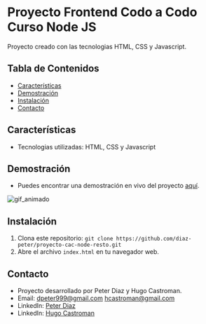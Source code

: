 # Proyecto Frontend Codo a Codo Curso Node JS

Proyecto creado con las tecnologias HTML, CSS y Javascript.

## Tabla de Contenidos

- [Características](#características)
- [Demostración](#demostración)
- [Instalación](#instalación)
- [Contacto](#contacto)

## Características

- Tecnologias utilizadas: HTML, CSS y Javascript

## Demostración

- Puedes encontrar una demostración en vivo del proyecto [aquí](https://diaz-peter.github.io/proyecto-cac-node-resto/).
<img align="center" title="gif_animado" alt="gif_animado" src="https://github.com/github-peter-diaz/github-peter-diaz/blob/main/imagenes/Gif-Peter.gif">

## Instalación

1. Clona este repositorio: `git clone https://github.com/diaz-peter/proyecto-cac-node-resto.git`
2. Abre el archivo `index.html` en tu navegador web.

## Contacto

- Proyecto desarrollado por Peter Diaz y Hugo Castroman. 
- Email: dpeter999@gmail.com hcastroman@gmail.com
- LinkedIn: [Peter Diaz](https://www.linkedin.com/in/diaz-peter/)
- LinkedIn: [Hugo Castroman](https://www.linkedin.com/in/hugo-ariel-castroman/)




